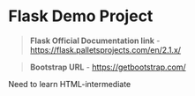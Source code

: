 # Flask Demo Project

> **Flask Official Documentation link** - https://flask.palletsprojects.com/en/2.1.x/

> **Bootstrap URL** - https://getbootstrap.com/

Need to learn HTML-intermediate

